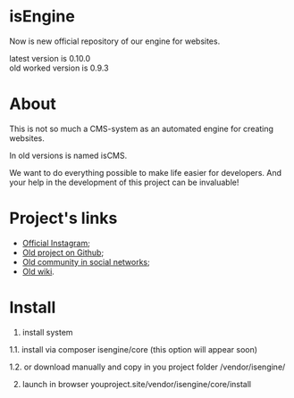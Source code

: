 # isEngine

Now is new official repository of our engine for websites.

latest version is 0.10.0<br>
old worked version is 0.9.3

# About

This is not so much a CMS-system as an automated engine for creating websites.

In old versions is named isCMS.

We want to do everything possible to make life easier for developers. And your help in the development of this project can be invaluable!

# Project's links

* [Official Instagram](https://instagram.com/isengine);
* [Old project on Github](https://github.com/fwmakc/iscms);
* [Old community in social networks](https://facebook.com/groups/iscms);
* [Old wiki](http://iscms.fwmakc.ru/).

# Install

1. install system

1.1. install via composer isengine/core (this option will appear soon)

1.2. or download manually and copy in you project folder /vendor/isengine/

2. launch in browser youproject.site/vendor/isengine/core/install
